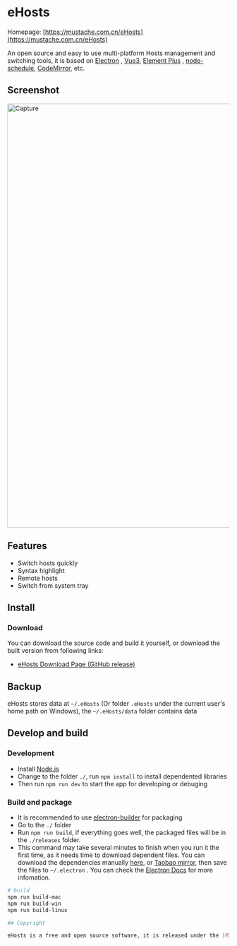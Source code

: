 # eHosts

Homepage: [https://mustache.com.cn/eHosts](https://mustache.com.cn/eHosts)

An open source and easy to use multi-platform Hosts management and switching tools, it is based on [Electron](http://electron.atom.io/)
, [Vue3](https://cn.vuejs.org/), [Element Plus](https://github.com/element-plus/element-plus)
, [node-schedule](https://github.com/node-schedule/node-schedule), [CodeMirror](http://codemirror.net/), etc.

## Screenshot

<img src="https://raw.githubusercontent.com/mustache-cn/eHosts/master/docs/eHosts_light.png" alt="Capture" width="960">

## Features

- Switch hosts quickly
- Syntax highlight
- Remote hosts
- Switch from system tray

## Install

### Download

You can download the source code and build it yourself, or download the built version from following
links:

- [eHosts Download Page (GitHub release)](https://github.com/mustache-cn/eHosts/releases)

## Backup

eHosts stores data at `~/.eHosts` (Or folder `.eHosts` under the current user's home
path on Windows), the `~/.eHosts/data` folder contains data

## Develop and build

### Development

- Install [Node.js](https://nodejs.org/)
- Change to the folder `./`, run `npm install` to install dependented libraries
- Then run `npm run dev` to start the app for developing or debuging

### Build and package

- It is recommended to use [electron-builder](https://github.com/electron-userland/electron-builder)
  for packaging
- Go to the `./` folder
- Run `npm run build`, if everything goes well, the packaged files will be in the `./releases` folder.
- This command may take several minutes to finish when you run it the first time, as it needs time
  to download dependent files. You can download the dependencies
  manually [here](https://github.com/electron/electron/releases),
  or [Taobao mirror](https://npmmirror.com/mirrors/electron/), then save the files to `~/.electron`
  . You can check the [Electron Docs](http://electron.atom.io/docs/) for more infomation.

```bash
# build
npm run build-mac
npm run build-win
npm run build-linux

## Copyright

eHosts is a free and open source software, it is released under the [MIT](./LICENSE).
